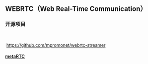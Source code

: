 ## WEBRTC（Web Real-Time Communication）

### 开源项目

​	

​		https://github.com/mpromonet/webrtc-streamer

#### 	[metaRTC](https://blog.csdn.net/m0_56595685)

​		

